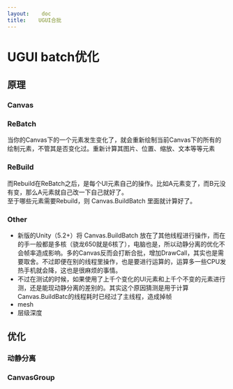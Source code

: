 ```yaml
---
layout:    doc
title:    UGUI合批
---
```


# UGUI batch优化

## 原理
### Canvas
### ReBatch  
当你的Canvas下的一个元素发生变化了，就会重新绘制当前Canvas下的所有的绘制元素，不管其是否变化过。重新计算其图片、位置、缩放、文本等等元素
### ReBuild  
而Rebuild在ReBatch之后，是每个UI元素自己的操作。比如A元素变了，而B元没有变，那么A元素就自己改一下自己就好了。  
至于哪些元素需要Rebuild，则 Canvas.BuildBatch 里面就计算好了。
### Other
- 新版的Unity（5.2+）将 Canvas.BuildBatch 放在了其他线程进行操作，而在的手一般都是多核（骁龙650就是6核了），电脑也是，所以动静分离的优化不会帧率造成影响。多的Canvas反而会打断合批，增加DrawCall，其实也是需要取舍。不过即便在别的线程里操作，也是要进行运算的，运算多一些CPU发热手机就会降，这也是很麻烦的事情。
- 不过在测试的时候，如果使用了上千个变化的UI元素和上千个不变的元素进行测，还是能现动静分离的差别的。其实这个原因猜测是用于计算Canvas.BuildBatc的线程耗时已经过了主线程，造成掉帧
- mesh
- 层级深度

## 优化

### 动静分离

### CanvasGroup